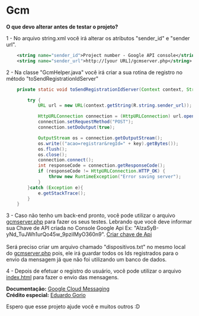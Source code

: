 # Gcm

<b>O que devo alterar antes de testar o projeto?</b>

1 - No arquivo string.xml você irá alterar os atributos "sender_id" e "sender url". 
```xml
    <string name="sender_id">Project number - Google API console</string>
    <string name="sender_url">http://[your URL]/gcmserver.php</string>
````    

2 - Na classe "GcmHelper.java" você irá criar a sua rotina de registro no método "toSendRegistrationIdServer"
```java    
    private static void toSendRegistrationIdServer(Context context, String key) throws IOException {

        try {
            URL url = new URL(context.getString(R.string.sender_url));

            HttpURLConnection connection = (HttpURLConnection) url.openConnection();
            connection.setRequestMethod("POST");
            connection.setDoOutput(true);

            OutputStream os = connection.getOutputStream();
            os.write(("acao=registrar&regId=" + key).getBytes());
            os.flush();
            os.close();
            connection.connect();
            int responseCode = connection.getResponseCode();
            if (responseCode != HttpURLConnection.HTTP_OK) {
                throw new RuntimeException("Error saving server");
            }
        }catch (Exception e){
            e.getStackTrace();
        }
    }
````
3 - Caso não tenho um back-end pronto, você pode utilizar o arquivo <a href="https://gist.github.com/rudsonlive/3ab8d4693dc82dedd000" target="_blank">gcmserver.php</a> para fazer os seus testes. Lebrando que você deve informar sua Chave de API criada no Console Google Api Ex: "AIzaSyB-yNd_TuJWh1urQo45w_9pziIMyO360n9". <a href="https://developers.google.com/mobile/add" target="_blank">Criar chave de Api</a> <br> <br>
Será preciso criar um arquivo chamado "dispositivos.txt" no mesmo local do <a href="https://gist.github.com/rudsonlive/3ab8d4693dc82dedd000" target="_blank">gcmserver.php</a> pois, ele irá guardar todos os Ids registrados para o envio da mensagem já que não foi utilizando um banco de dados.

4 - Depois de efetuar o registro do usuário, você pode utilizar o arquivo <a href="https://gist.github.com/rudsonlive/912a2a2b4d3cf1bb2f3d" target="_blank">index.html</a> para fazer o envio das mensagens.

<b>Documentação:</b> <a href="https://developers.google.com/cloud-messaging/gcm" target="_blank">Google Cloud Messaging</a><br>
<b>Crédito especial:</b> <a href="https://plus.google.com/u/0/+EduardoGorio/about" target="_blank">Eduardo Gorio</a>

Espero que esse projeto ajude você e muitos outros :D

